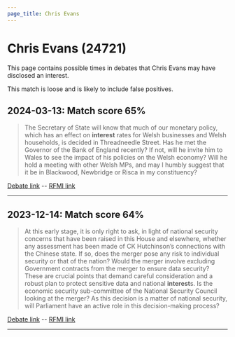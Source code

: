 ```yaml
---
page_title: Chris Evans
---
```


# Chris Evans  (24721)

This page contains possible times in debates that Chris Evans may have disclosed an interest.

This match is loose and is likely to include false positives. 



## 2024-03-13: Match score 65%

>The Secretary of State will know that much of our monetary policy, which has an effect on **interest** rates for Welsh businesses and Welsh households, is decided in Threadneedle Street. Has he met the Governor of the Bank of England recently? If not, will he invite him to Wales to see the impact of his policies on the Welsh economy? Will he hold a meeting with other Welsh MPs, and may I humbly suggest that it be in Blackwood, Newbridge or Risca in my constituency?

[Debate link](https://www.theyworkforyou.com/debates/?id=2024-03-13b.285.0)  --  [RFMI link](https://www.theyworkforyou.com/mp/24721/register)


---



## 2023-12-14: Match score 64%

>At this early stage, it is only right to ask, in light of national security concerns that have been raised in this House and elsewhere, whether any assessment has been made of CK Hutchinson’s connections with the Chinese state. If so, does the merger pose any risk to individual security or that of the nation? Would the merger involve excluding Government contracts from the merger to ensure data security? These are crucial points that demand careful consideration and a robust plan to protect sensitive data and national **interest**s. Is the economic security sub-committee of the National Security Council looking at the merger? As this decision is a matter of national security, will Parliament have an active role in this decision-making process?

[Debate link](https://www.theyworkforyou.com/debates/?id=2023-12-14a.1091.1)  --  [RFMI link](https://www.theyworkforyou.com/mp/24721/register)


---

